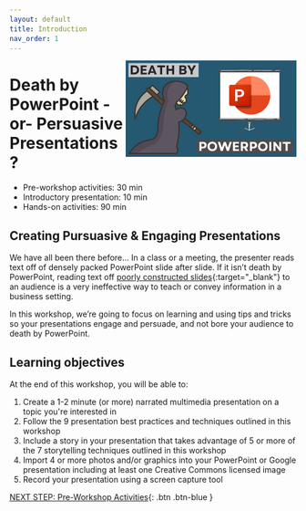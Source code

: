 ```yaml
---
layout: default
title: Introduction 
nav_order: 1
---
```

<img src="images/death-by-powerpoint.png" style="float:right;width:300px;" alt="image description">

# Death by PowerPoint -or- Persuasive Presentations?

- Pre-workshop activities: 30 min 
- Introductory presentation: 10 min
- Hands-on activities: 90 min

## Creating Pursuasive & Engaging Presentations 

We have all been there before… In a class or a meeting, the presenter reads text off of densely packed PowerPoint slide after slide. If it isn’t death by PowerPoint, reading text off [poorly constructed slides](https://www.pcworld.idg.com.au/slideshow/366369/world-worst-powerpoint-presentations/){:target="_blank"} to an audience is a very ineffective way to teach or convey information in a business setting. 

In this workshop, we’re going to focus on learning and using tips and tricks so your presentations engage and persuade, and not bore your audience to death by PowerPoint.

## Learning objectives

At the end of this workshop, you will be able to:

1. Create a 1-2 minute (or more) narrated multimedia presentation on a topic you're interested in
2. Follow the 9 presentation best practices and techniques outlined in this workshop
3. Include a story in your presentation that takes advantage of 5 or more of the 7 storytelling techniques outlined in this workshop
4. Import 4 or more photos and/or graphics into your PowerPoint or Google presentation including at least one Creative Commons licensed image
5. Record your presentation using a screen capture tool
 
[NEXT STEP: Pre-Workshop Activities](pre-workshop.html){: .btn .btn-blue }
